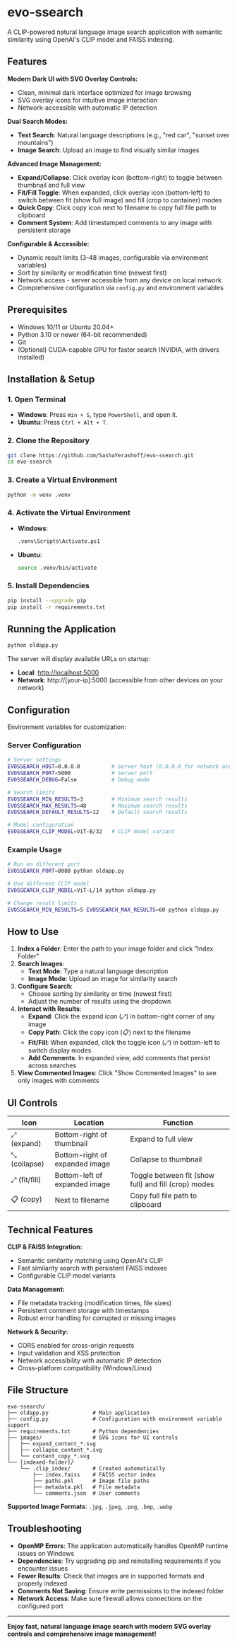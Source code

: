 # evo-ssearch

A CLIP-powered natural language image search application with semantic similarity using OpenAI's CLIP model and FAISS indexing.

## Features

**Modern Dark UI with SVG Overlay Controls:**
- Clean, minimal dark interface optimized for image browsing
- SVG overlay icons for intuitive image interaction
- Network-accessible with automatic IP detection

**Dual Search Modes:**
- **Text Search**: Natural language descriptions (e.g., "red car", "sunset over mountains")
- **Image Search**: Upload an image to find visually similar images

**Advanced Image Management:**
- **Expand/Collapse**: Click overlay icon (bottom-right) to toggle between thumbnail and full view
- **Fit/Fill Toggle**: When expanded, click overlay icon (bottom-left) to switch between fit (show full image) and fill (crop to container) modes  
- **Quick Copy**: Click copy icon next to filename to copy full file path to clipboard
- **Comment System**: Add timestamped comments to any image with persistent storage

**Configurable & Accessible:**
- Dynamic result limits (3-48 images, configurable via environment variables)
- Sort by similarity or modification time (newest first)
- Network access - server accessible from any device on local network
- Comprehensive configuration via `config.py` and environment variables

## Prerequisites
- Windows 10/11 or Ubuntu 20.04+
- Python 3.10 or newer (64-bit recommended)
- Git
- (Optional) CUDA-capable GPU for faster search (NVIDIA, with drivers installed)

## Installation & Setup

### 1. Open Terminal
- **Windows**: Press `Win + S`, type `PowerShell`, and open it.
- **Ubuntu**: Press `Ctrl + Alt + T`.

### 2. Clone the Repository
```sh
git clone https://github.com/SashaYerashoff/evo-ssearch.git
cd evo-ssearch
```

### 3. Create a Virtual Environment
```sh
python -m venv .venv
```

### 4. Activate the Virtual Environment
- **Windows**:
  ```sh
  .venv\Scripts\Activate.ps1
  ```
- **Ubuntu**:
  ```sh
  source .venv/bin/activate
  ```

### 5. Install Dependencies
```sh
pip install --upgrade pip
pip install -r requirements.txt
```

## Running the Application

```sh
python oldapp.py
```

The server will display available URLs on startup:
- **Local**: [http://localhost:5000](http://localhost:5000)
- **Network**: http://[your-ip]:5000 (accessible from other devices on your network)

## Configuration

Environment variables for customization:

### Server Configuration
```bash
# Server settings
EVOSSEARCH_HOST=0.0.0.0          # Server host (0.0.0.0 for network access)
EVOSSEARCH_PORT=5000             # Server port
EVOSSEARCH_DEBUG=False           # Debug mode

# Search limits
EVOSSEARCH_MIN_RESULTS=3         # Minimum search results  
EVOSSEARCH_MAX_RESULTS=48        # Maximum search results
EVOSSEARCH_DEFAULT_RESULTS=12    # Default search results

# Model configuration
EVOSSEARCH_CLIP_MODEL=ViT-B/32   # CLIP model variant
```

### Example Usage
```bash
# Run on different port
EVOSSEARCH_PORT=8080 python oldapp.py

# Use different CLIP model  
EVOSSEARCH_CLIP_MODEL=ViT-L/14 python oldapp.py

# Change result limits
EVOSSEARCH_MIN_RESULTS=5 EVOSSEARCH_MAX_RESULTS=60 python oldapp.py
```

## How to Use

1. **Index a Folder**: Enter the path to your image folder and click "Index Folder"
2. **Search Images**: 
   - **Text Mode**: Type a natural language description
   - **Image Mode**: Upload an image for similarity search
3. **Configure Search**: 
   - Choose sorting by similarity or time (newest first)
   - Adjust the number of results using the dropdown
4. **Interact with Results**: 
   - **Expand**: Click the expand icon (⤢) in bottom-right corner of any image
   - **Copy Path**: Click the copy icon (📋) next to the filename  
   - **Fit/Fill**: When expanded, click the toggle icon (⤢) in bottom-left to switch display modes
   - **Add Comments**: In expanded view, add comments that persist across searches
5. **View Commented Images**: Click "Show Commented Images" to see only images with comments

## UI Controls

| Icon | Location | Function |
|------|----------|----------|
| ⤢ (expand) | Bottom-right of thumbnail | Expand to full view |
| ⤡ (collapse) | Bottom-right of expanded image | Collapse to thumbnail |
| ⤢ (fit/fill) | Bottom-left of expanded image | Toggle between fit (show full) and fill (crop) modes |
| 📋 (copy) | Next to filename | Copy full file path to clipboard |

## Technical Features

**CLIP & FAISS Integration:**
- Semantic similarity matching using OpenAI's CLIP
- Fast similarity search with persistent FAISS indexes
- Configurable CLIP model variants

**Data Management:**
- File metadata tracking (modification times, file sizes)
- Persistent comment storage with timestamps
- Robust error handling for corrupted or missing images

**Network & Security:**
- CORS enabled for cross-origin requests  
- Input validation and XSS protection
- Network accessibility with automatic IP detection
- Cross-platform compatibility (Windows/Linux)

## File Structure

```
evo-ssearch/
├── oldapp.py              # Main application
├── config.py              # Configuration with environment variable support
├── requirements.txt       # Python dependencies
├── images/                # SVG icons for UI controls
│   ├── expand_content_*.svg
│   ├── collapse_content_*.svg
│   └── content_copy_*.svg
└── [indexed-folder]/
    └── .clip_index/       # Created automatically
        ├── index.faiss    # FAISS vector index
        ├── paths.pkl      # Image file paths
        ├── metadata.pkl   # File metadata
        └── comments.json  # User comments
```

**Supported Image Formats**: `.jpg`, `.jpeg`, `.png`, `.bmp`, `.webp`

## Troubleshooting
- **OpenMP Errors**: The application automatically handles OpenMP runtime issues on Windows
- **Dependencies**: Try upgrading pip and reinstalling requirements if you encounter issues
- **Fewer Results**: Check that images are in supported formats and properly indexed
- **Comments Not Saving**: Ensure write permissions to the indexed folder
- **Network Access**: Make sure firewall allows connections on the configured port

---

**Enjoy fast, natural language image search with modern SVG overlay controls and comprehensive image management!**